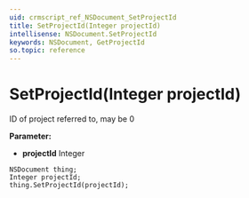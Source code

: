 ```yaml
---
uid: crmscript_ref_NSDocument_SetProjectId
title: SetProjectId(Integer projectId)
intellisense: NSDocument.SetProjectId
keywords: NSDocument, GetProjectId
so.topic: reference
---
```


# SetProjectId(Integer projectId)

ID of project referred to, may be 0

**Parameter:** 
 - **projectId** Integer

```crmscript
NSDocument thing;
Integer projectId;
thing.SetProjectId(projectId);
```

